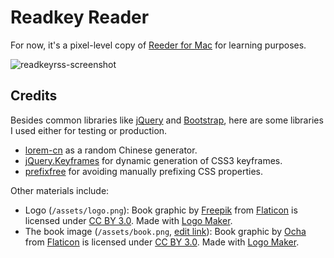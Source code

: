 # Readkey Reader

For now, it's a pixel-level copy of [Reeder for Mac](http://reederapp.com/mac/) for learning purposes.

![readkeyrss-screenshot](http://i.imgur.com/mLHYh9Z.png)

## Credits

Besides common libraries like [jQuery](https://jquery.com/) and [Bootstrap](http://getbootstrap.com/),
here are some libraries I used either for testing or production.

- [lorem-cn](https://github.com/webzhao/lorem-cn) as a random Chinese generator.
- [jQuery.Keyframes](https://github.com/Keyframes/jQuery.Keyframes) for dynamic generation of CSS3 keyframes.
- [prefixfree](http://leaverou.github.io/prefixfree/) for avoiding manually prefixing CSS properties.

Other materials include:

- Logo (`/assets/logo.png`): Book graphic by <a href="http://www.freepik.com/">Freepik</a> from <a href="http://www.flaticon.com/">Flaticon</a> is licensed under <a href="http://creativecommons.org/licenses/by/3.0/" title="Creative Commons BY 3.0">CC BY 3.0</a>. Made with <a href="http://logomakr.com" title="Logo Maker">Logo Maker</a>. 
- The book image (`/assets/book.png`, [edit link](http://logomakr.com/2k6Mc2)): Book graphic by <a href="http://www.unocha.org">Ocha</a> from <a href="http://www.flaticon.com/">Flaticon</a> is licensed under <a href="http://creativecommons.org/licenses/by/3.0/" title="Creative Commons BY 3.0">CC BY 3.0</a>. Made with <a href="http://logomakr.com" title="Logo Maker">Logo Maker</a>.
